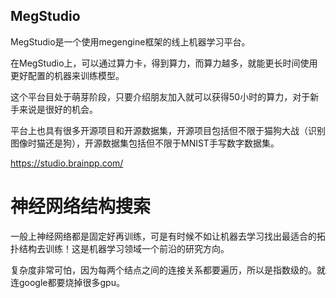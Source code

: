 ## MegStudio

MegStudio是一个使用megengine框架的线上机器学习平台。

在MegStudio上，可以通过算力卡，得到算力，而算力越多，就能更长时间使用更好配置的机器来训练模型。

这个平台目处于萌芽阶段，只要介绍朋友加入就可以获得50小时的算力，对于新手来说是很好的机会。

平台上也具有很多开源项目和开源数据集，开源项目包括但不限于猫狗大战（识别图像时猫还是狗），开源数据集包括但不限于MNIST手写数字数据集。

https://studio.brainpp.com/



# 神经网络结构搜索

一般上神经网络都是固定好再训练，可是有时候不如让机器去学习找出最适合的拓扑结构去训练！这是机器学习领域一个前沿的研究方向。

复杂度非常可怕，因为每两个结点之间的连接关系都要遍历，所以是指数级的。就连google都要烧掉很多gpu。

